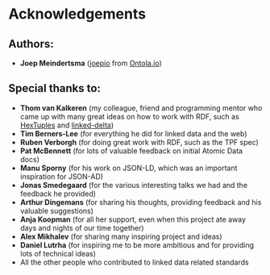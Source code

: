 # Acknowledgements

## Authors:

- **Joep Meindertsma** ([joepio](https://github.com/joepio/) from [Ontola.io](https://ontola.io/))

## Special thanks to:

- **Thom van Kalkeren** (my colleague, friend and programming mentor who came up with many great ideas on how to work with RDF, such as [HexTuples](https://github.com/ontola/hextuples) and [linked-delta](https://github.com/ontola/linked-delta))
- **Tim Berners-Lee** (for everything he did for linked data and the web)
- **Ruben Verborgh** (for doing great work with RDF, such as the TPF spec)
- **Pat McBennett** (for lots of valuable feedback on initial Atomic Data docs)
- **Manu Sporny** (for his work on JSON-LD, which was an important inspiration for JSON-AD)
- **Jonas Smedegaard** (for the various interesting talks we had and the feedback he provided)
- **Arthur Dingemans** (for sharing his thoughts, providing feedback and his valuable suggestions)
- **Anja Koopman** (for all her support, even when this project ate away days and nights of our time together)
- **Alex Mikhalev** (for sharing many inspiring project and ideas)
- **Daniel Lutrha** (for inspiring me to be more ambitious and for providing lots of technical ideas)
- All the other people who contributed to linked data related standards

